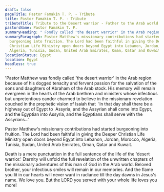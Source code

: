 ```yaml
---
draft: false
pageTitle: Pastor Famakin T. P. - Tribute
title: Pastor Famakin T. P. - Tribute
tributeTitle: Tribute to the Desert warrior - Father to the Arab world mission field
pastorsName: Pastor Famakin T. P.
summaryHeading: " Fondly called 'the desert warrior' in the Arab region"
summaryParagraph: Pastor Matthew's missionary contributions had started
  burgeoning into fruition. The Lord had been faithful in giving the Deeper
  Christian Life Ministry open doors beyond Egypt into Lebanon, Jordan, Morocco,
  Algeria, Tunisia, Sudan, United Arab Emirates, Oman, Qatar and Kuwait.
locationStatus: Egypt
location: Egypt
headless: true
---
```

'Pastor Matthew was fondly called 'the desert warrior' in the Arab region because of his dogged tenacity and fervent passion for the salvation of the sons and daughters of Abraham of the Arab stock. His memory will remain evergreen in the hearts of the Arab brethren and ministers whose infectious but unpretentious candor charmed to believe in the missionary revelation couched in the prophetic vision of Isaiah that  'In that day shall there be a highway out of Egypt to  Assyria, and the Assyrian shall come into Egypt, and the Egyptian into Assyria, and the Egyptians shall serve with the Assyrians...'

Pastor Matthew's missionary contributions had started burgeoning into fruition. The Lord had been faithful in giving the Deeper Christian Life Ministry open doors beyond Egypt into Lebanon, Jordan, Morocco, Algeria, Tunisia, Sudan, United Arab Emirates, Oman, Qatar and Kuwait.

Death is a mere punctuation in the full sentence of the life of the 'desert warrior.' Eternity will unfold the full revelation of the unwritten chapters of the missionary adventures of this man of God in the Arab world.
Beloved brother, your infectious smiles will remain in our memories. And the flame you lit in our hearts will never want in radiance till the day dawns in Jesus's name. We love you. But the LORD you served with your whole life loves you more!

